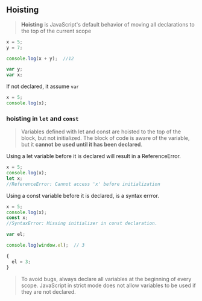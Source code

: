 ## Hoisting
> **Hoisting** is JavaScript's default behavior of moving all declarations to the top of the current scope


```js
x = 5; 
y = 7;

console.log(x + y);  //12

var y;
var x;
```

If not declared, it assume `var`
```js
x = 5;
console.log(x);
```
### hoisting in `let` and `const`
> Variables defined with let and const are hoisted to the top of the block, but not initialized.
The block of code is aware of the variable, but it **cannot be used until it has been declared**.

Using a let variable before it is declared will result in a ReferenceError.
```js
x = 5;
console.log(x);
let x;
//ReferenceError: Cannot access 'x' before initialization
```
Using a const variable before it is declared, is a syntax errror.
```js
x = 5;
console.log(x);
const x;
//SyntaxError: Missing initializer in const declaration.
```

```js
var el;

console.log(window.el);  // 3

{
  el = 3;
}
```

> To avoid bugs, always declare all variables at the beginning of every scope. JavaScript in strict mode does not allow variables to be used if they are not declared.



